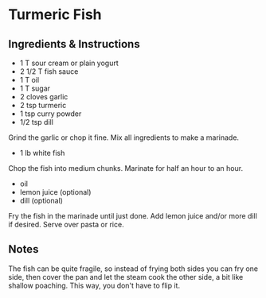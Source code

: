 # Turmeric Fish

## Ingredients & Instructions

- 1 T sour cream or plain yogurt
- 2 1/2 T fish sauce
- 1 T oil
- 1 T sugar
- 2 cloves garlic
- 2 tsp turmeric
- 1 tsp curry powder
- 1/2 tsp dill

Grind the garlic or chop it fine.  Mix all ingredients to make a marinade.

- 1 lb white fish

Chop the fish into medium chunks.  Marinate for half an hour to an hour.

- oil
- lemon juice (optional)
- dill (optional)

Fry the fish in the marinade until just done.  Add lemon juice and/or more dill
if desired.  Serve over pasta or rice.


## Notes

The fish can be quite fragile, so instead of frying both sides you can fry one
side, then cover the pan and let the steam cook the other side, a bit like
shallow poaching.  This way, you don't have to flip it.
